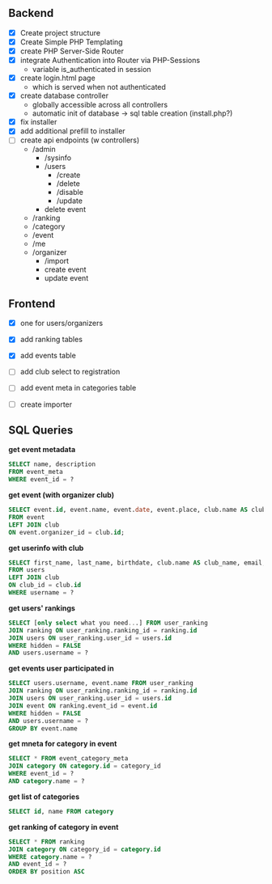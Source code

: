 ## Backend

- [x] Create project structure
- [x] Create Simple PHP Templating
- [x] create PHP Server-Side Router
- [x] integrate Authentication into Router via PHP-Sessions
	* variable is_authenticated in session
- [x] create login.html page
	* which is served when not authenticated
- [x] create database controller
	* globally accessible across all controllers
	* automatic init of database -> sql table creation (install.php?)
- [x] fix installer
- [x] add additional prefill to installer
- [ ] create api endpoints (w controllers)
	* /admin
		* /sysinfo
		* /users
			* /create
			* /delete
			* /disable
			* /update
		* delete event
	* /ranking
	* /category
	* /event
	* /me
	* /organizer
		* /import
		* create event
		* update event
		
	
## Frontend

- [x] one for users/organizers
- [x] add ranking tables
- [x] add events table
- [ ] add club select to registration
- [ ] add event meta in categories table
- [ ] create importer


## SQL Queries

**get event metadata**

```sql
SELECT name, description
FROM event_meta
WHERE event_id = ?
```

**get event (with organizer club)**

```sql
SELECT event.id, event.name, event.date, event.place, club.name AS club_name
FROM event
LEFT JOIN club
ON event.organizer_id = club.id;
```

**get userinfo with club**

```sql
SELECT first_name, last_name, birthdate, club.name AS club_name, email, is_active, is_verified 
FROM users 
LEFT JOIN club
ON club_id = club.id
WHERE username = ?
```

**get users' rankings**

```sql
SELECT [only select what you need...] FROM user_ranking
JOIN ranking ON user_ranking.ranking_id = ranking.id
JOIN users ON user_ranking.user_id = users.id
WHERE hidden = FALSE
AND users.username = ?
```

**get events user participated in**

```sql
SELECT users.username, event.name FROM user_ranking
JOIN ranking ON user_ranking.ranking_id = ranking.id
JOIN users ON user_ranking.user_id = users.id
JOIN event ON ranking.event_id = event.id
WHERE hidden = FALSE
AND users.username = ?
GROUP BY event.name
```

**get mneta for category in event**

```sql
SELECT * FROM event_category_meta
JOIN category ON category.id = category_id
WHERE event_id = ?
AND category.name = ?
```

**get list of categories**

```sql
SELECT id, name FROM category
```

**get ranking of category in event**

```sql
SELECT * FROM ranking
JOIN category ON category_id = category.id
WHERE category.name = ?
AND event_id = ?
ORDER BY position ASC
```